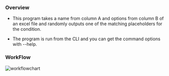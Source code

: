 ### Overview

- This program takes a name from column A and options from column B of an excel file and randomly outputs one of the matching placeholders for the condition.

- The program is run from the CLI and you can get the command options with --help.

### WorkFlow

![workflowchart](https://github.com/bytecakelake/Seating-Program/assets/100254524/72ba3fbd-cf20-4515-baf3-a60bee224b35)

